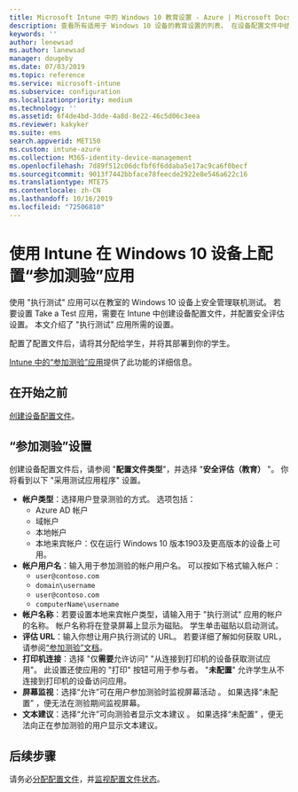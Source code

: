 ```yaml
---
title: Microsoft Intune 中的 Windows 10 教育设置 - Azure | Microsoft Docs
description: 查看所有适用于 Windows 10 设备的教育设置的列表。 在设备配置文件中结合使用这些设置和“参加测验”应用，在 Intune 中选择用户或学生登录方式、在测验期间监视屏幕等。
keywords: ''
author: lenewsad
ms.author: lanewsad
manager: dougeby
ms.date: 07/03/2019
ms.topic: reference
ms.service: microsoft-intune
ms.subservice: configuration
ms.localizationpriority: medium
ms.technology: ''
ms.assetid: 6f4de4bd-3dde-4a8d-8e22-46c5d06c3eea
ms.reviewer: kakyker
ms.suite: ems
search.appverid: MET150
ms.custom: intune-azure
ms.collection: M365-identity-device-management
ms.openlocfilehash: 7d89f512c06dcfbf6f6ddaba5e17ac9ca6f0becf
ms.sourcegitcommit: 9013f7442bbface78feecde2922e8e546a622c16
ms.translationtype: MTE75
ms.contentlocale: zh-CN
ms.lasthandoff: 10/16/2019
ms.locfileid: "72506810"
---
```

# <a name="configure-the-take-a-test-app-on-windows-10-devices-using-intune"></a>使用 Intune 在 Windows 10 设备上配置“参加测验”应用

使用 "执行测试" 应用可以在教室的 Windows 10 设备上安全管理联机测试。 若要设置 Take a Test 应用，需要在 Intune 中创建设备配置文件，并配置安全评估设置。 本文介绍了 "执行测试" 应用所需的设置。 

配置了配置文件后，请将其分配给学生，并将其部署到你的学生。 

[Intune 中的“参加测验”应用](education-settings-configure.md)提供了此功能的详细信息。

## <a name="before-you-begin"></a>在开始之前

[创建设备配置文件](education-settings-configure.md#create-a-device-profile)。

## <a name="take-a-test-settings"></a>“参加测验”设置
创建设备配置文件后，请参阅 "**配置文件类型**"，并选择 "**安全评估（教育）** "。 你将看到以下 "采用测试应用程序" 设置。 


- **帐户类型**：选择用户登录测验的方式。 选项包括：
  - Azure AD 帐户
  - 域帐户
  - 本地帐户
  - 本地来宾帐户：仅在运行 Windows 10 版本1903及更高版本的设备上可用。    
- **帐户用户名**：输入用于参加测验的帐户用户名。 可以按如下格式输入帐户：
  - `user@contoso.com`
  - `domain\username`
  - `user@contoso.com`
  - `computerName\username`
- **帐户名称**：若要设置本地来宾帐户类型，请输入用于 "执行测试" 应用的帐户的名称。 帐户名称将在登录屏幕上显示为磁贴。 学生单击磁贴以启动测试。  
- **评估 URL**：输入你想让用户执行测试的 URL。 若要详细了解如何获取 URL，请参阅[“参加测验”文档](https://docs.microsoft.com/education/windows/take-tests-in-windows-10)。
- **打印机连接**：选择 "仅**需要**允许访问" "从连接到打印机的设备获取测试应用"。 此设置还使应用的 "打印" 按钮可用于参与者。 "**未配置**" 允许学生从不连接到打印机的设备访问应用。  
- **屏幕监视**：选择“允许”可在用户参加测验时监视屏幕活动  。 如果选择“未配置”  ，便无法在测验期间监视屏幕。
- **文本建议**：选择“允许”可向测验者显示文本建议  。 如果选择“未配置”  ，便无法向正在参加测验的用户显示文本建议。

## <a name="next-steps"></a>后续步骤

请务必[分配配置文件](device-profile-assign.md)，并[监视配置文件状态](device-profile-monitor.md)。
